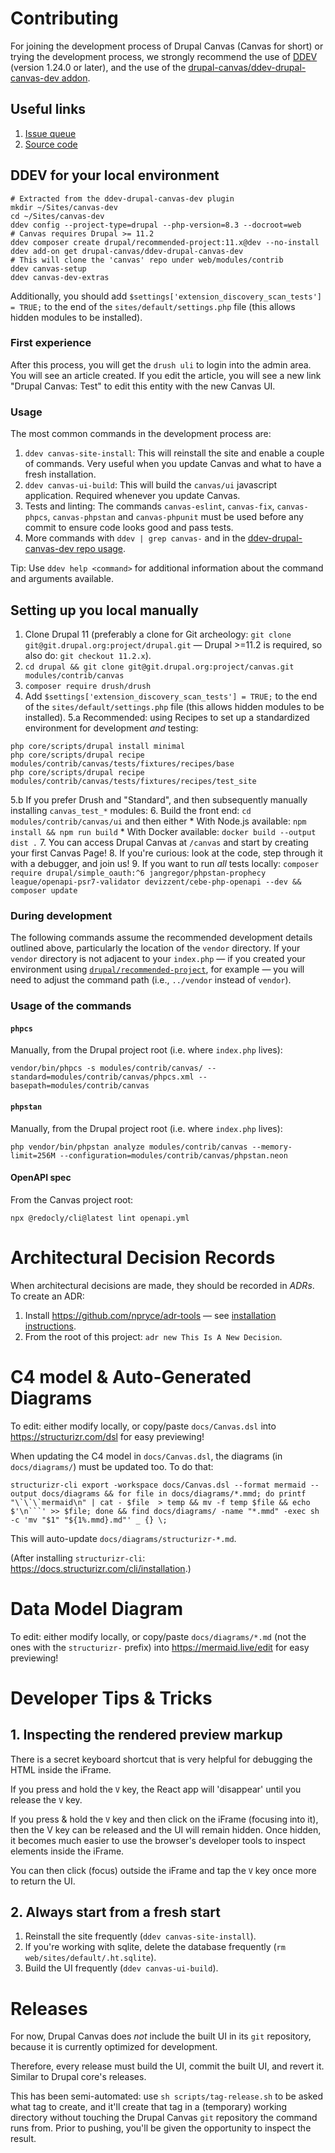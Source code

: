 # Contributing

For joining the development process of Drupal Canvas (Canvas for short) or trying the development process, we strongly recommend the use of [DDEV](https://ddev.com/get-started/) (version 1.24.0 or later), and the use of the [drupal-canvas/ddev-drupal-canvas-dev addon](https://github.com/drupal-canvas/ddev-drupal-canvas-dev).

## Useful links
1. [Issue queue](https://www.drupal.org/project/issues/canvas?categories=All)
2. [Source code](https://git.drupalcode.org/project/canvas)

## DDEV for your local environment

```shell
# Extracted from the ddev-drupal-canvas-dev plugin
mkdir ~/Sites/canvas-dev
cd ~/Sites/canvas-dev
ddev config --project-type=drupal --php-version=8.3 --docroot=web
# Canvas requires Drupal >= 11.2
ddev composer create drupal/recommended-project:11.x@dev --no-install
ddev add-on get drupal-canvas/ddev-drupal-canvas-dev
# This will clone the 'canvas' repo under web/modules/contrib
ddev canvas-setup
ddev canvas-dev-extras
```
Additionally, you should add  `$settings['extension_discovery_scan_tests'] = TRUE;` to the end of the `sites/default/settings.php` file (this allows hidden modules to be installed).

### First experience
After this process, you will get the `drush uli` to login into the admin area. You will see an article created. If you edit the article, you will see a new link "Drupal Canvas: Test" to edit this entity with the new Canvas UI.

### Usage
The most common commands in the development process are:
1. `ddev canvas-site-install`: This will reinstall the site and enable a couple of commands. Very useful when you update Canvas and what to have a fresh installation.
2. `ddev canvas-ui-build`: This will build the `canvas/ui` javascript application. Required whenever you update Canvas.
3. Tests and linting: The commands `canvas-eslint`, `canvas-fix`, `canvas-phpcs`, `canvas-phpstan` and `canvas-phpunit` must be used before any commit to ensure code looks good and pass tests.
4. More commands with `ddev | grep canvas-` and in the [ddev-drupal-canvas-dev repo usage](https://github.com/drupal-canvas/ddev-drupal-canvas-dev#usage).

Tip: Use `ddev help <command>` for additional information about the command and arguments available.

## Setting up you local manually
1. Clone Drupal 11 (preferably a clone for Git archeology: `git clone git@git.drupal.org:project/drupal.git` — Drupal >=11.2 is required, so also do: `git checkout 11.2.x`).
2. `cd drupal && git clone git@git.drupal.org:project/canvas.git modules/contrib/canvas`
3. `composer require drush/drush`
4. Add `$settings['extension_discovery_scan_tests'] = TRUE;` to the end of the `sites/default/settings.php` file (this allows hidden modules to be installed).
5.a Recommended: using Recipes to set up a standardized environment for development *and* testing:
```
php core/scripts/drupal install minimal
php core/scripts/drupal recipe modules/contrib/canvas/tests/fixtures/recipes/base
php core/scripts/drupal recipe modules/contrib/canvas/tests/fixtures/recipes/test_site
```
5.b If you prefer Drush and "Standard", and then subsequently manually installing `canvas_test_*` modules:
6. Build the front end: `cd modules/contrib/canvas/ui` and then either
    * With Node.js available: `npm install && npm run build`
    * With Docker available: `docker build --output dist .`
7. You can access Drupal Canvas at `/canvas` and start by creating your first Canvas Page!
8. If you're curious: look at the code, step through it with a debugger, and join us!
9. If you want to run *all* tests locally: `composer require drupal/simple_oauth:^6 jangregor/phpstan-prophecy league/openapi-psr7-validator devizzent/cebe-php-openapi --dev && composer update`

### During development
The following commands assume the recommended development details outlined above, particularly the location of the `vendor` directory. If your `vendor` directory is not adjacent to your `index.php` — if you created your environment using [`drupal/recommended-project`](https://packagist.org/packages/drupal/recommended-project), for example — you will need to adjust the command path (i.e., `../vendor` instead of `vendor`).

### Usage of the commands
#### `phpcs`
Manually, from the Drupal project root (i.e. where `index.php` lives):
```shell
vendor/bin/phpcs -s modules/contrib/canvas/ --standard=modules/contrib/canvas/phpcs.xml --basepath=modules/contrib/canvas
```
#### `phpstan`
Manually, from the Drupal project root (i.e. where `index.php` lives):
```shell
php vendor/bin/phpstan analyze modules/contrib/canvas --memory-limit=256M --configuration=modules/contrib/canvas/phpstan.neon
```
#### OpenAPI spec
From the Canvas project root:
```shell
npx @redocly/cli@latest lint openapi.yml
```

# Architectural Decision Records
When architectural decisions are made, they should be recorded in _ADRs_. To create an ADR:

1. Install <https://github.com/npryce/adr-tools> — see [installation instructions](https://github.com/npryce/adr-tools/blob/master/INSTALL.md).
2. From the root of this project: ```adr new This Is A New Decision```.

# C4 model & Auto-Generated Diagrams
To edit: either modify locally, or copy/paste `docs/Canvas.dsl` into <https://structurizr.com/dsl> for easy previewing!

When updating the C4 model in `docs/Canvas.dsl`, the diagrams (in `docs/diagrams/`) must be updated too. To do that:

```
structurizr-cli export -workspace docs/Canvas.dsl --format mermaid --output docs/diagrams && for file in docs/diagrams/*.mmd; do printf "\`\`\`mermaid\n" | cat - $file  > temp && mv -f temp $file && echo $'\n```' >> $file; done && find docs/diagrams/ -name "*.mmd" -exec sh -c 'mv "$1" "${1%.mmd}.md"' _ {} \;
```
This will auto-update `docs/diagrams/structurizr-*.md`.

(After installing `structurizr-cli`: <https://docs.structurizr.com/cli/installation>.)

# Data Model Diagram

To edit: either modify locally, or copy/paste `docs/diagrams/*.md` (not the ones with the `structurizr-` prefix) into <https://mermaid.live/edit> for easy previewing!

# Developer Tips & Tricks

## 1. Inspecting the rendered preview markup
There is a secret keyboard shortcut that is very helpful for debugging the HTML inside the iFrame.

If you press and hold the `V` key, the React app will 'disappear' until you release the `V` key.

If you press & hold the `V` key and then click on the iFrame (focusing into it),  then the V key can be released and the UI will remain hidden. Once hidden, it becomes much easier to use the browser's developer tools to inspect elements inside the iFrame.

You can then click (focus) outside the iFrame and tap the `V` key once more to return the UI.

## 2. Always start from a fresh start
1. Reinstall the site frequently (`ddev canvas-site-install`).
2. If you're working with sqlite, delete the database frequently (`rm web/sites/default/.ht.sqlite`).
3. Build the UI frequently (`ddev canvas-ui-build`).

# Releases

For now, Drupal Canvas does _not_ include the built UI in its `git` repository, because it is currently optimized
for development.

Therefore, every release must build the UI, commit the built UI, and revert it. Similar to Drupal core's releases.

This has been semi-automated: use `sh scripts/tag-release.sh` to be asked what tag to create, and it'll create that tag
in a (temporary) working directory without touching the Drupal Canvas `git` repository the command runs from. Prior
to pushing, you'll be given the opportunity to inspect the result.
